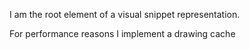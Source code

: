 I am the root element of a visual snippet representation.

For performance reasons I implement a drawing cache